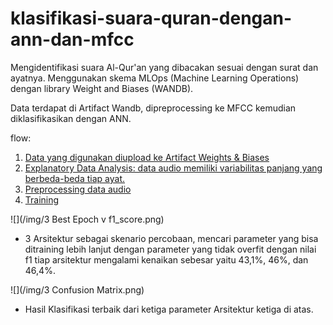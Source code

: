 # klasifikasi-suara-quran-dengan-ann-dan-mfcc
Mengidentifikasi suara Al-Qur'an yang dibacakan sesuai dengan surat dan ayatnya. Menggunakan skema MLOps (Machine Learning Operations) dengan library Weight and Biases (WANDB).

Data terdapat di Artifact Wandb, dipreprocessing ke MFCC kemudian diklasifikasikan dengan ANN.

flow:
1. [Data yang digunakan diupload ke Artifact Weights & Biases](https://wandb.ai/madwichery/skripsi-madwichery-klasifikasi-32-ayat-quran-EDA/artifacts/dataset/raw-dataset/v0/files)
2. [Explanatory Data Analysis: data audio memiliki variabilitas panjang yang berbeda-beda tiap ayat.](https://wandb.ai/madwichery/skripsi-madwichery-klasifikasi-32-ayat-quran-EDA/reports/Exploratory-Data-Analysis-Skripsi-Menghadapi-Variabilitas-Durasi-Audio-dalam-Tugas-Klasifikasi--VmlldzozODI2NzUx) 
3. [Preprocessing data audio](https://gist.github.com/madwichery/e41b08507672980d9b694b3e7c612ba8)
4. [Training](https://gist.github.com/madwichery/53e27a4a0130fec29682487e34f97578)

![](/img/3 Best Epoch v f1_score.png) 
- 3 Arsitektur sebagai skenario percobaan, mencari parameter yang bisa ditraining lebih lanjut dengan parameter yang tidak overfit dengan nilai f1 tiap arsitektur mengalami kenaikan sebesar yaitu 43,1%, 46%, dan 46,4%.

![](/img/3 Confusion Matrix.png) 
- Hasil Klasifikasi terbaik dari ketiga parameter Arsitektur ketiga di atas.
